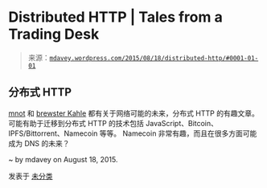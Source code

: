 <!--yml

category: 未分类

日期：2024-05-18 05:40:20

-->

# Distributed HTTP | Tales from a Trading Desk

> 来源：[`mdavey.wordpress.com/2015/08/18/distributed-http/#0001-01-01`](https://mdavey.wordpress.com/2015/08/18/distributed-http/#0001-01-01)

## 分布式 HTTP

[mnot](https://www.mnot.net/blog/2015/08/18/distributed_http) 和 [brewster Kahle](http://brewster.kahle.org/2015/08/11/locking-the-web-open-a-call-for-a-distributed-web-2/) 都有关于网络可能的未来，分布式 HTTP 的有趣文章。 可能有助于迁移到分布式 HTTP 的技术包括 JavaScript、Bitcoin、IPFS/Bittorrent、Namecoin 等等。 Namecoin 非常有趣，而且在很多方面可能成为 DNS 的未来？

~ by mdavey on August 18, 2015.

发表于 [未分类](https://mdavey.wordpress.com/category/uncategorized/)
